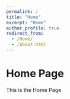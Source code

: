 ```yaml
---
permalink: /
title: "Home"
excerpt: "Home"
author_profile: true
redirect_from: 
  - /Home/
  - /about.html
---
```


Home Page
=======

This is the Home Page
